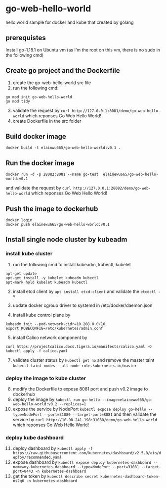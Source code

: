 # go-web-hello-world
hello world sample for docker and kube that created by golang

## prerequistes
Install go-1.18.1 on Ubuntu vm (as I'm the root on this vm, there is no sudo in the following cmd)

## Create go project and the Dockerfile
1. create the go-web-hello-world src file
2. run the following cmd:
```
go mod init go-web-hello-world
go mod tidy
```
3. validate the request by `curl http://127.0.0.1:8081/demo/go-web-hello-world` which reponses Go Web Hello World!
4. create Dockerfile in the src folder

## Build docker image
`docker build -t elainwu665/go-web-hello-world:v0.1 .`

## Run the docker image
`docker run -d -p 28082:8081 --name go-test  elainewu665/go-web-hello-world:v0.1`

and validate the request by `curl http://127.0.0.1:28082/demo/go-web-hello-world` which reponses Go Web Hello World!

## Push the image to dockerhub
```
docker login
docker push elainewu665/go-web-hello-world:v0.1
```

## Install single node cluster by kubeadm
### install kube cluster 
1. run the following cmd to install kubeadm, kubectl, kubelet
```
apt-get update
apt-get install -y kubelet kubeadm kubectl
apt-mark hold kubelet kubeadm kubectl
```
2. install etcd client by
`apt install etcd-client`
and validate the `etcdctl -v`

3. update docker cgroup driver to systemd in /etc/docker/daemon.json
4. install kube control plane by 
```
kubeadm init --pod-network-cidr=10.208.0.0/16
export KUBECONFIG=/etc/kubernetes/admin.conf
```
5. install Calico network component by 
```
curl https://projectcalico.docs.tigera.io/manifests/calico.yaml -O
kubectl apply -f calico.yaml
```
7. validate cluster status by `kubectl get no` and remove the master taint 
`kubectl taint nodes --all node-role.kubernetes.io/master-`

### deploy the image to kube cluster

8. modify the Dockerfile to expose 8081 port and push v0.2 image to dockerhub
9. deploy the image by 
`kubectl run go-hello --image=elainewu665/go-web-hello-world:v0.2 --replicas=1`
10. expose the service by NodePort `kubectl expose deploy go-hello --type=NodePort --port=31080 --target-port=8081` and then validate the service by `curl http://10.98.241.198:31080/demo/go-web-hello-world ` which reponses Go Web Hello World!

### deploy kube dashboard
11. deploy dashboard by `kubectl apply -f https://raw.githubusercontent.com/kubernetes/dashboard/v2.5.0/aio/deploy/recommended.yaml`
12. expose dashboard by `kubectl expose deploy kubernetes-dashboard --name=my-kubernetes-dashboard --type=NodePort --port=31081 --target-port=8443 -n kubernetes-dashboard`
13. get the token by `kubectl describe secret kubernetes-dashboard-token-ns2q6 -n kubernetes-dashboard`
